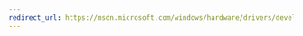 ```yaml
---
redirect_url: https://msdn.microsoft.com/windows/hardware/drivers/develop/creating-a-driver-package
---
```

